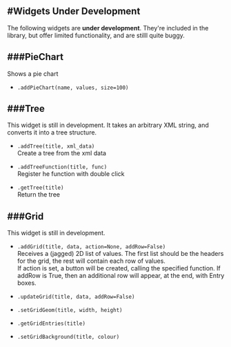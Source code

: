 #Widgets Under Development
----
The following widgets are **under development**. They're included in the library, but offer limited functionality, and are stilll quite buggy.

###PieChart
---
Shows a pie chart

* `.addPieChart(name, values, size=100)`

###Tree
---
This widget is still in development. It takes an arbitrary XML string, and converts it into a tree structure.

* `.addTree(title, xml_data)`  
    Create a tree from the xml data

* `.addTreeFunction(title, func)`  
    Register he function with double click

* `.getTree(title)`  
    Return the tree

###Grid
---
This widget is still in development.  

* `.addGrid(title, data, action=None, addRow=False)`  
    Receives a (jagged) 2D list of values. The first list should be the headers for the grid, the rest will contain each row of values.  
    If action is set, a button will be created, calling the specified function. If addRow is True, then an additional row will appear, at the end, with Entry boxes.  

* `.updateGrid(title, data, addRow=False)`  
* `.setGridGeom(title, width, height)`  
* `.getGridEntries(title)`  
* `.setGridBackground(title, colour)`  
